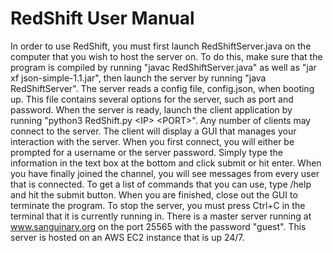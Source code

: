 # RedShift User Manual

In order to use RedShift, you must first launch RedShiftServer.java on the computer that you wish to host the server on. To do this, make sure that the program is compiled by running "javac RedShiftServer.java" as well as "jar xf json-simple-1.1.jar", then launch the server by running "java RedShiftServer". The server reads a config file, config.json, when booting up. This file contains several options for the server, such as port and password. When the server is ready, launch the client application by running "python3 RedShift.py \<IP\> \<PORT\>". Any number of clients may connect to the server. The client will display a GUI that manages your interaction with the server. When you first connect, you will either be prompted for a username or the server password. Simply type the information in the text box at the bottom and click submit or hit enter. When you have finally joined the channel, you will see messages from every user that is connected. To get a list of commands that you can use, type /help and hit the submit button. When you are finished, close out the GUI to terminate the program. To stop the server, you must press Ctrl+C in the terminal that it is currently running in. There is a master server running at www.sanguinary.org on the port 25565 with the password "guest". This server is hosted on an AWS EC2 instance that is up 24/7.
